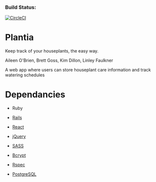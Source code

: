 ### Build Status:
[![CircleCI](https://circleci.com/gh/Plantia/app/tree/master.svg?style=shield)](https://circleci.com/gh/Plantia/app/tree/master)

# Plantia
Keep track of your houseplants, the easy way.

Aileen O'Brien, Brett Goss, Kim Dillon, Linley Faulkner

A web app where users can store houseplant care information and track watering schedules


# Dependancies

- Ruby
- [Rails](https://rubygems.org/gems/rails)
 - [React](https://rubygems.org/gems/react-rails)
 - [jQuery](https://rubygems.org/gems/jquery-rails)
 - [SASS](https://rubygems.org/gems/sass-rails)
 - [Bcrypt](https://rubygems.org/gems/bcrypt)
 - [Rspec](https://rubygems.org/gems/rspec)



- [PostgreSQL](https://rubygems.org/gems/pg)
